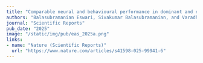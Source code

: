 ```yaml
---
title: "Comparable neural and behavioural performance in dominant and non-dominant hands during grasping tasks"
authors: "Balasubramanian Eswari, Sivakumar Balasubramanian, and Varadhan SKM"
journal: "Scientific Reports"
pub_date: "2025"
image: "/static/img/pub/eas_2025a.png"
links:
- name: "Nature (Scientific Reports)"
  url: "https://www.nature.com/articles/s41598-025-99941-6"
---
```



